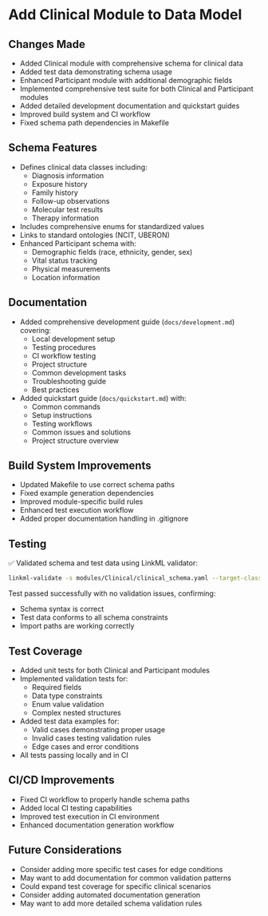 # Add Clinical Module to Data Model

## Changes Made
- Added Clinical module with comprehensive schema for clinical data
- Added test data demonstrating schema usage
- Enhanced Participant module with additional demographic fields
- Implemented comprehensive test suite for both Clinical and Participant modules
- Added detailed development documentation and quickstart guides
- Improved build system and CI workflow
- Fixed schema path dependencies in Makefile

## Schema Features
- Defines clinical data classes including:
  - Diagnosis information
  - Exposure history
  - Family history
  - Follow-up observations
  - Molecular test results
  - Therapy information
- Includes comprehensive enums for standardized values
- Links to standard ontologies (NCIT, UBERON)
- Enhanced Participant schema with:
  - Demographic fields (race, ethnicity, gender, sex)
  - Vital status tracking
  - Physical measurements
  - Location information

## Documentation
- Added comprehensive development guide (`docs/development.md`) covering:
  - Local development setup
  - Testing procedures
  - CI workflow testing
  - Project structure
  - Common development tasks
  - Troubleshooting guide
  - Best practices
- Added quickstart guide (`docs/quickstart.md`) with:
  - Common commands
  - Setup instructions
  - Testing workflows
  - Common issues and solutions
  - Project structure overview

## Build System Improvements
- Updated Makefile to use correct schema paths
- Fixed example generation dependencies
- Improved module-specific build rules
- Enhanced test execution workflow
- Added proper documentation handling in .gitignore

## Testing
✅ Validated schema and test data using LinkML validator:
```bash
linkml-validate -s modules/Clinical/clinical_schema.yaml --target-class ClinicalData modules/Clinical/test_data.yaml
```
Test passed successfully with no validation issues, confirming:
- Schema syntax is correct
- Test data conforms to all schema constraints
- Import paths are working correctly

## Test Coverage
- Added unit tests for both Clinical and Participant modules
- Implemented validation tests for:
  - Required fields
  - Data type constraints
  - Enum value validation
  - Complex nested structures
- Added test data examples for:
  - Valid cases demonstrating proper usage
  - Invalid cases testing validation rules
  - Edge cases and error conditions
- All tests passing locally and in CI

## CI/CD Improvements
- Fixed CI workflow to properly handle schema paths
- Added local CI testing capabilities
- Improved test execution in CI environment
- Enhanced documentation generation workflow

## Future Considerations
- Consider adding more specific test cases for edge conditions
- May want to add documentation for common validation patterns
- Could expand test coverage for specific clinical scenarios
- Consider adding automated documentation generation
- May want to add more detailed schema validation rules 